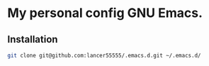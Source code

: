 # My personal config GNU Emacs.
## Installation
```bash
git clone git@github.com:lancer55555/.emacs.d.git ~/.emacs.d/
```